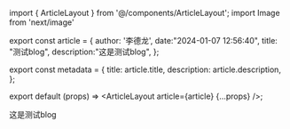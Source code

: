 import { ArticleLayout } from '@/components/ArticleLayout';
import Image from 'next/image'

export const article = {
  author: '李德龙',
  date:"2024-01-07 12:56:40",
  title: "测试blog",
  description:"这是测试blog",
};

export const metadata = {
  title: article.title,
  description: article.description,
};

export default (props) => <ArticleLayout article={article} {...props} />;

这是测试blog
